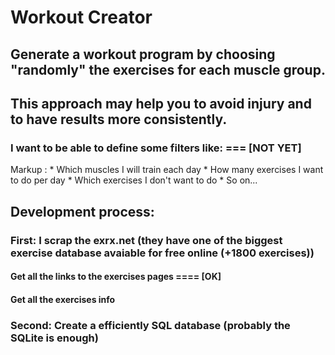 # Workout Creator

## Generate a workout program by choosing "randomly" the exercises for each muscle group.
## This approach may help you to avoid injury and to have results more consistently.

### I want to be able to define some filters like: === [NOT YET]
Markup : * Which muscles I will train each day 
         * How many exercises I want to do per day
         * Which exercises I don't want to do
         * So on...

## Development process:

### First: I scrap the exrx.net (they have one of the biggest exercise database avaiable for free online (+1800 exercises))
####        Get all the links to the exercises pages ==== [OK]
####        Get all the exercises info

### Second: Create a efficiently SQL database (probably the SQLite is enough)